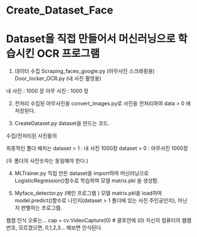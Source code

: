 # Create_Dataset_Face
# Dataset을 직접 만들어서 머신러닝으로 학습시킨 OCR 프로그램

1. 데이터 수집
  Scraping_faces_google.py (아무사진 스크래핑용)
  Door_locker_OCR.py (내 사진 촬영용)
  
  내 사진 : 1000 장
  아무 사진 : 1000 장
  
2. 전처리
  수집된 아무사진을
  convert_images.py로 사진을 전처리하여
  data > 0 에 저장된다.
    
3. CreateDataset.py
  dataset을 만드는 코드.
  
  수집/전처리된 사진들의
  
  최종적인 폴더 배치는
  dataset > 1 : 내 사진 1000장
  dataset > 0 : 아무사진 1000장
  
  (두 폴더의 사진숫자는 동일해야 한다.)  

4. MLTrainer.py
  직접 만든 dataset을 import하여 머신러닝으로 LogisticRegression()함수로 학습하여
  모델 matrix.pkl 을 생성함.
  
5. Myface_detector.py (메인 프로그램 )
  모델 matrix.pkl을 load하여 model.predict()함수로 나인지(dataset > 1 폴더에 있는 사진 주인공인지),
  아닌지 판별하는 프로그램.
  
  웹캠 인식 오류는...
  cap = cv.VideoCapture(0) # 괄호안에 (0) 자신의 컴퓨터의 웹캠 번호, 모르겠으면, 0,1,2,3... 해보면 인식된다. 
